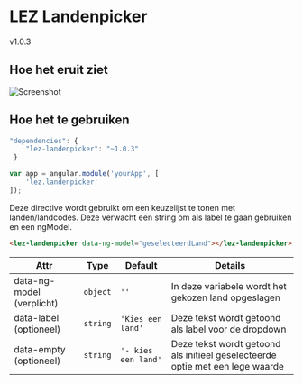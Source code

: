 # LEZ Landenpicker

v1.0.3

## Hoe het eruit ziet

![Screenshot](http://s11.postimg.org/ydtg8x7w3/Untitled.png)

## Hoe het te gebruiken

```javascript
"dependencies": {
	"lez-landenpicker": "~1.0.3"
 }
```
```javascript
var app = angular.module('yourApp', [
    'lez.landenpicker'
]);
```

Deze directive wordt gebruikt om een keuzelijst te tonen met landen/landcodes.
Deze verwacht een string om als label te gaan gebruiken en een ngModel.


```html
<lez-landenpicker data-ng-model="geselecteerdLand"></lez-landenpicker>
```

Attr | Type | Default | Details
--- | --- | --- | ---
data-ng-model (verplicht) | `object` | `''` | In deze variabele wordt het gekozen land opgeslagen
data-label (optioneel) | `string` | `'Kies een land'` | Deze tekst wordt getoond als label voor de dropdown
data-empty (optioneel) | `string` | `'- kies een land'` | Deze tekst wordt getoond als initieel geselecteerde optie met een lege waarde